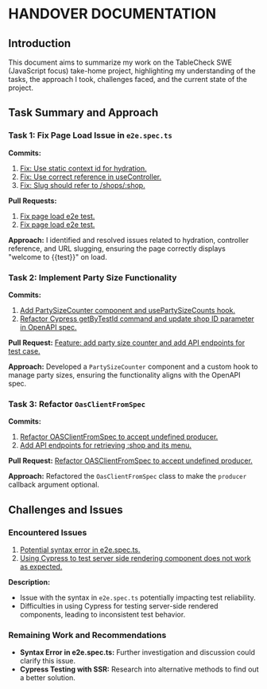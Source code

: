 # HANDOVER DOCUMENTATION

## Introduction
This document aims to summarize my work on the TableCheck SWE (JavaScript focus) take-home project, highlighting my understanding of the tasks, the approach I took, challenges faced, and the current state of the project.

## Task Summary and Approach

### Task 1: Fix Page Load Issue in `e2e.spec.ts`
**Commits:**
1. [Fix: Use static context id for hydration.](https://github.com/jenan-hong/swe-js-focus-takehome/commit/0328bcb1ab674103032addb463e2bf69c9dc13a4)
2. [Fix: Use correct reference in useController.](https://github.com/jenan-hong/swe-js-focus-takehome/commit/1360a25467c37c83e3ae8a67ba7a496ed50d33f3)
3. [Fix: Slug should refer to /shops/:shop.](https://github.com/jenan-hong/swe-js-focus-takehome/commit/f4755f46779f57081eda76727611be96decd4b16)

**Pull Requests:**
1. [Fix page load e2e test.](https://github.com/jenan-hong/swe-js-focus-takehome/pull/1)
2. [Fix page load e2e test.](https://github.com/jenan-hong/swe-js-focus-takehome/pull/2)

**Approach:**
I identified and resolved issues related to hydration, controller reference, and URL slugging, ensuring the page correctly displays "welcome to {{test}}" on load.

### Task 2: Implement Party Size Functionality
**Commits:**
1. [Add PartySizeCounter component and usePartySizeCounts hook.](https://github.com/jenan-hong/swe-js-focus-takehome/commit/5f82a8535963c4288b4e9fba7fd876db222ced3e)
2. [Refactor Cypress getByTestId command and update shop ID parameter in OpenAPI spec.](https://github.com/jenan-hong/swe-js-focus-takehome/commit/69efc4c2f52f40f082a933f5df0a90a0242751fd)

**Pull Request:**
[Feature: add party size counter and add API endpoints for test case.](https://github.com/jenan-hong/swe-js-focus-takehome/pull/3)

**Approach:**
Developed a `PartySizeCounter` component and a custom hook to manage party sizes, ensuring the functionality aligns with the OpenAPI spec.

### Task 3: Refactor `OasClientFromSpec`
**Commits:**
1. [Refactor OASClientFromSpec to accept undefined producer.](https://github.com/jenan-hong/swe-js-focus-takehome/commit/1b075321e6bf22196a5490833c1b4597a95bd08e)
2. [Add API endpoints for retrieving :shop and its menu.](https://github.com/jenan-hong/swe-js-focus-takehome/commit/b5ea9d2d55f0ed64d5031273e96521553698d7c3)

**Pull Request:**
[Refactor OASClientFromSpec to accept undefined producer.](https://github.com/jenan-hong/swe-js-focus-takehome/pull/4)

**Approach:**
Refactored the `OasClientFromSpec` class to make the `producer` callback argument optional.

## Challenges and Issues

### Encountered Issues
1. [Potential syntax error in e2e.spec.ts.](https://github.com/jenan-hong/swe-js-focus-takehome/issues/5)
2. [Using Cypress to test server side rendering component does not work as expected.](https://github.com/jenan-hong/swe-js-focus-takehome/issues/6)

**Description:**
- Issue with the syntax in `e2e.spec.ts` potentially impacting test reliability.
- Difficulties in using Cypress for testing server-side rendered components, leading to inconsistent test behavior.

### Remaining Work and Recommendations
- **Syntax Error in e2e.spec.ts:** Further investigation and discussion could clarify this issue.
- **Cypress Testing with SSR:** Research into alternative methods to find out a better solution.
